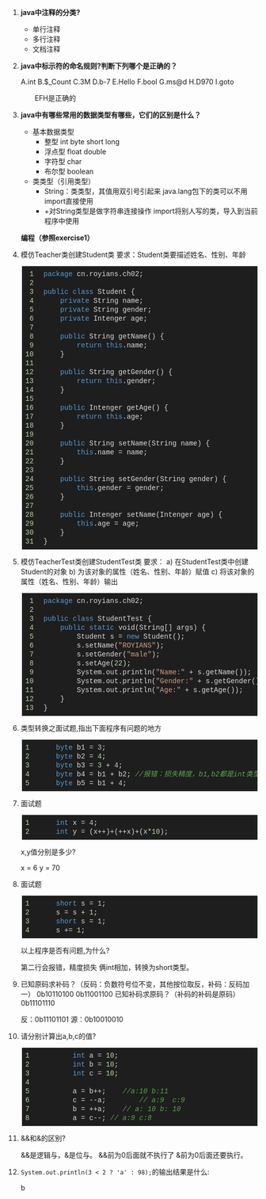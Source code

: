 1. **java中注释的分类?**

    - 单行注释
    - 多行注释
    - 文档注释

2. **java中标示符的命名规则?判断下列哪个是正确的？**

    A.int
    B.$_Count
    C.3M
    D.b-7
    E.Hello
    F.bool
    G.ms@d
    H.D970
    I.goto

    &emsp;&emsp;EFH是正确的

3. **java中有哪些常用的数据类型有哪些，它们的区别是什么？**

    - 基本数据类型
        - 整型 int byte short long
        - 浮点型 float double
        - 字符型 char
        - 布尔型 boolean
    - 类类型（引用类型）
        - String：类类型，其值用双引号引起来
        java.lang包下的类可以不用import直接使用
        - +对String类型是做字符串连接操作
	    import将别人写的类，导入到当前程序中使用

    **编程（参照exercise1）**

4. 模仿Teacher类创建Student类
    要求：Student类要描述姓名、性别、年龄

    <div class="output_wrapper mdui-center" style="font-size: 16px; color: rgb(62, 62, 62); line-height: 1.6; word-spacing: 0px; letter-spacing: 0px; font-family: 'Helvetica Neue', Helvetica, 'Hiragino Sans GB', 'Microsoft YaHei', Arial, sans-serif; background-image: linear-gradient(90deg, rgba(250, 255, 255, 0.05) 3%, rgba(250, 255, 255, 0) 3%), linear-gradient(360deg, rgba(250, 255, 255, 0.05) 3%, rgba(255, 255, 255, 0) 3%); background-size: 20px 20px; background-position: center center;"><pre style="font-size: inherit; color: inherit; line-height: inherit; margin: 0px; padding: 0px;"><code class="java language-java hljs" style="overflow-wrap: break-word; margin: 0px 2px; line-height: 18px; font-size: 14px; font-weight: normal; word-spacing: 0px; letter-spacing: 0px; font-family: Consolas, Inconsolata, Courier, monospace; border-radius: 0px; overflow-x: auto; padding: 0.5em; background: rgb(30, 30, 30); color: rgb(220, 220, 220); white-space: pre !important; word-wrap: normal !important; word-break: normal !important; overflow: auto !important; display: -webkit-box !important;"><span class="linenum hljs-number" style="font-size: inherit; line-height: inherit; margin: 0px; padding: 0px; color: rgb(184, 215, 163); padding-right: 20px; word-spacing: 0px; word-wrap: inherit !important; word-break: inherit !important;"> 1</span><span class="hljs-keyword" style="font-size: inherit; line-height: inherit; margin: 0px; padding: 0px; color: rgb(86, 156, 214); word-wrap: inherit !important; word-break: inherit !important;">package</span>&nbsp;cn.royians.ch02;<br><span class="linenum hljs-number" style="font-size: inherit; line-height: inherit; margin: 0px; padding: 0px; color: rgb(184, 215, 163); padding-right: 20px; word-spacing: 0px; word-wrap: inherit !important; word-break: inherit !important;"> 2</span><br><span class="linenum hljs-number" style="font-size: inherit; line-height: inherit; margin: 0px; padding: 0px; color: rgb(184, 215, 163); padding-right: 20px; word-spacing: 0px; word-wrap: inherit !important; word-break: inherit !important;"> 3</span><span class="hljs-keyword" style="font-size: inherit; line-height: inherit; margin: 0px; padding: 0px; color: rgb(86, 156, 214); word-wrap: inherit !important; word-break: inherit !important;">public</span>&nbsp;<span class="hljs-class" style="font-size: inherit; line-height: inherit; margin: 0px; padding: 0px; color: rgb(184, 215, 163); word-wrap: inherit !important; word-break: inherit !important;"><span class="hljs-keyword" style="font-size: inherit; line-height: inherit; margin: 0px; padding: 0px; color: rgb(86, 156, 214); word-wrap: inherit !important; word-break: inherit !important;">class</span>&nbsp;<span class="hljs-title" style="font-size: inherit; line-height: inherit; margin: 0px; padding: 0px; color: rgb(220, 220, 220); word-wrap: inherit !important; word-break: inherit !important;">Student</span>&nbsp;</span>{<br><span class="linenum hljs-number" style="font-size: inherit; line-height: inherit; margin: 0px; padding: 0px; color: rgb(184, 215, 163); padding-right: 20px; word-spacing: 0px; word-wrap: inherit !important; word-break: inherit !important;"> 4</span>&nbsp;&nbsp;&nbsp;&nbsp;<span class="hljs-keyword" style="font-size: inherit; line-height: inherit; margin: 0px; padding: 0px; color: rgb(86, 156, 214); word-wrap: inherit !important; word-break: inherit !important;">private</span>&nbsp;String&nbsp;name;<br><span class="linenum hljs-number" style="font-size: inherit; line-height: inherit; margin: 0px; padding: 0px; color: rgb(184, 215, 163); padding-right: 20px; word-spacing: 0px; word-wrap: inherit !important; word-break: inherit !important;"> 5</span>&nbsp;&nbsp;&nbsp;&nbsp;<span class="hljs-keyword" style="font-size: inherit; line-height: inherit; margin: 0px; padding: 0px; color: rgb(86, 156, 214); word-wrap: inherit !important; word-break: inherit !important;">private</span>&nbsp;String&nbsp;gender;<br><span class="linenum hljs-number" style="font-size: inherit; line-height: inherit; margin: 0px; padding: 0px; color: rgb(184, 215, 163); padding-right: 20px; word-spacing: 0px; word-wrap: inherit !important; word-break: inherit !important;"> 6</span>&nbsp;&nbsp;&nbsp;&nbsp;<span class="hljs-keyword" style="font-size: inherit; line-height: inherit; margin: 0px; padding: 0px; color: rgb(86, 156, 214); word-wrap: inherit !important; word-break: inherit !important;">private</span>&nbsp;Intenger&nbsp;age;<br><span class="linenum hljs-number" style="font-size: inherit; line-height: inherit; margin: 0px; padding: 0px; color: rgb(184, 215, 163); padding-right: 20px; word-spacing: 0px; word-wrap: inherit !important; word-break: inherit !important;"> 7</span><br><span class="linenum hljs-number" style="font-size: inherit; line-height: inherit; margin: 0px; padding: 0px; color: rgb(184, 215, 163); padding-right: 20px; word-spacing: 0px; word-wrap: inherit !important; word-break: inherit !important;"> 8</span>&nbsp;&nbsp;&nbsp;&nbsp;<span class="hljs-function" style="font-size: inherit; line-height: inherit; margin: 0px; padding: 0px; color: rgb(220, 220, 220); word-wrap: inherit !important; word-break: inherit !important;"><span class="hljs-keyword" style="font-size: inherit; line-height: inherit; margin: 0px; padding: 0px; color: rgb(86, 156, 214); word-wrap: inherit !important; word-break: inherit !important;">public</span>&nbsp;String&nbsp;<span class="hljs-title" style="font-size: inherit; line-height: inherit; margin: 0px; padding: 0px; color: rgb(220, 220, 220); word-wrap: inherit !important; word-break: inherit !important;">getName</span><span class="hljs-params" style="font-size: inherit; line-height: inherit; margin: 0px; padding: 0px; color: rgb(220, 220, 220); word-wrap: inherit !important; word-break: inherit !important;">()</span>&nbsp;</span>{<br><span class="linenum hljs-number" style="font-size: inherit; line-height: inherit; margin: 0px; padding: 0px; color: rgb(184, 215, 163); padding-right: 20px; word-spacing: 0px; word-wrap: inherit !important; word-break: inherit !important;"> 9</span>&nbsp;&nbsp;&nbsp;&nbsp;&nbsp;&nbsp;&nbsp;&nbsp;<span class="hljs-keyword" style="font-size: inherit; line-height: inherit; margin: 0px; padding: 0px; color: rgb(86, 156, 214); word-wrap: inherit !important; word-break: inherit !important;">return</span>&nbsp;<span class="hljs-keyword" style="font-size: inherit; line-height: inherit; margin: 0px; padding: 0px; color: rgb(86, 156, 214); word-wrap: inherit !important; word-break: inherit !important;">this</span>.name;<br><span class="linenum hljs-number" style="font-size: inherit; line-height: inherit; margin: 0px; padding: 0px; color: rgb(184, 215, 163); padding-right: 20px; word-spacing: 0px; word-wrap: inherit !important; word-break: inherit !important;">10</span>&nbsp;&nbsp;&nbsp;&nbsp;}<br><span class="linenum hljs-number" style="font-size: inherit; line-height: inherit; margin: 0px; padding: 0px; color: rgb(184, 215, 163); padding-right: 20px; word-spacing: 0px; word-wrap: inherit !important; word-break: inherit !important;">11</span><br><span class="linenum hljs-number" style="font-size: inherit; line-height: inherit; margin: 0px; padding: 0px; color: rgb(184, 215, 163); padding-right: 20px; word-spacing: 0px; word-wrap: inherit !important; word-break: inherit !important;">12</span>&nbsp;&nbsp;&nbsp;&nbsp;<span class="hljs-function" style="font-size: inherit; line-height: inherit; margin: 0px; padding: 0px; color: rgb(220, 220, 220); word-wrap: inherit !important; word-break: inherit !important;"><span class="hljs-keyword" style="font-size: inherit; line-height: inherit; margin: 0px; padding: 0px; color: rgb(86, 156, 214); word-wrap: inherit !important; word-break: inherit !important;">public</span>&nbsp;String&nbsp;<span class="hljs-title" style="font-size: inherit; line-height: inherit; margin: 0px; padding: 0px; color: rgb(220, 220, 220); word-wrap: inherit !important; word-break: inherit !important;">getGender</span><span class="hljs-params" style="font-size: inherit; line-height: inherit; margin: 0px; padding: 0px; color: rgb(220, 220, 220); word-wrap: inherit !important; word-break: inherit !important;">()</span>&nbsp;</span>{<br><span class="linenum hljs-number" style="font-size: inherit; line-height: inherit; margin: 0px; padding: 0px; color: rgb(184, 215, 163); padding-right: 20px; word-spacing: 0px; word-wrap: inherit !important; word-break: inherit !important;">13</span>&nbsp;&nbsp;&nbsp;&nbsp;&nbsp;&nbsp;&nbsp;&nbsp;<span class="hljs-keyword" style="font-size: inherit; line-height: inherit; margin: 0px; padding: 0px; color: rgb(86, 156, 214); word-wrap: inherit !important; word-break: inherit !important;">return</span>&nbsp;<span class="hljs-keyword" style="font-size: inherit; line-height: inherit; margin: 0px; padding: 0px; color: rgb(86, 156, 214); word-wrap: inherit !important; word-break: inherit !important;">this</span>.gender;<br><span class="linenum hljs-number" style="font-size: inherit; line-height: inherit; margin: 0px; padding: 0px; color: rgb(184, 215, 163); padding-right: 20px; word-spacing: 0px; word-wrap: inherit !important; word-break: inherit !important;">14</span>&nbsp;&nbsp;&nbsp;&nbsp;}<br><span class="linenum hljs-number" style="font-size: inherit; line-height: inherit; margin: 0px; padding: 0px; color: rgb(184, 215, 163); padding-right: 20px; word-spacing: 0px; word-wrap: inherit !important; word-break: inherit !important;">15</span><br><span class="linenum hljs-number" style="font-size: inherit; line-height: inherit; margin: 0px; padding: 0px; color: rgb(184, 215, 163); padding-right: 20px; word-spacing: 0px; word-wrap: inherit !important; word-break: inherit !important;">16</span>&nbsp;&nbsp;&nbsp;&nbsp;<span class="hljs-function" style="font-size: inherit; line-height: inherit; margin: 0px; padding: 0px; color: rgb(220, 220, 220); word-wrap: inherit !important; word-break: inherit !important;"><span class="hljs-keyword" style="font-size: inherit; line-height: inherit; margin: 0px; padding: 0px; color: rgb(86, 156, 214); word-wrap: inherit !important; word-break: inherit !important;">public</span>&nbsp;Intenger&nbsp;<span class="hljs-title" style="font-size: inherit; line-height: inherit; margin: 0px; padding: 0px; color: rgb(220, 220, 220); word-wrap: inherit !important; word-break: inherit !important;">getAge</span><span class="hljs-params" style="font-size: inherit; line-height: inherit; margin: 0px; padding: 0px; color: rgb(220, 220, 220); word-wrap: inherit !important; word-break: inherit !important;">()</span>&nbsp;</span>{<br><span class="linenum hljs-number" style="font-size: inherit; line-height: inherit; margin: 0px; padding: 0px; color: rgb(184, 215, 163); padding-right: 20px; word-spacing: 0px; word-wrap: inherit !important; word-break: inherit !important;">17</span>&nbsp;&nbsp;&nbsp;&nbsp;&nbsp;&nbsp;&nbsp;&nbsp;<span class="hljs-keyword" style="font-size: inherit; line-height: inherit; margin: 0px; padding: 0px; color: rgb(86, 156, 214); word-wrap: inherit !important; word-break: inherit !important;">return</span>&nbsp;<span class="hljs-keyword" style="font-size: inherit; line-height: inherit; margin: 0px; padding: 0px; color: rgb(86, 156, 214); word-wrap: inherit !important; word-break: inherit !important;">this</span>.age;<br><span class="linenum hljs-number" style="font-size: inherit; line-height: inherit; margin: 0px; padding: 0px; color: rgb(184, 215, 163); padding-right: 20px; word-spacing: 0px; word-wrap: inherit !important; word-break: inherit !important;">18</span>&nbsp;&nbsp;&nbsp;&nbsp;}<br><span class="linenum hljs-number" style="font-size: inherit; line-height: inherit; margin: 0px; padding: 0px; color: rgb(184, 215, 163); padding-right: 20px; word-spacing: 0px; word-wrap: inherit !important; word-break: inherit !important;">19</span><br><span class="linenum hljs-number" style="font-size: inherit; line-height: inherit; margin: 0px; padding: 0px; color: rgb(184, 215, 163); padding-right: 20px; word-spacing: 0px; word-wrap: inherit !important; word-break: inherit !important;">20</span>&nbsp;&nbsp;&nbsp;&nbsp;<span class="hljs-function" style="font-size: inherit; line-height: inherit; margin: 0px; padding: 0px; color: rgb(220, 220, 220); word-wrap: inherit !important; word-break: inherit !important;"><span class="hljs-keyword" style="font-size: inherit; line-height: inherit; margin: 0px; padding: 0px; color: rgb(86, 156, 214); word-wrap: inherit !important; word-break: inherit !important;">public</span>&nbsp;String&nbsp;<span class="hljs-title" style="font-size: inherit; line-height: inherit; margin: 0px; padding: 0px; color: rgb(220, 220, 220); word-wrap: inherit !important; word-break: inherit !important;">setName</span><span class="hljs-params" style="font-size: inherit; line-height: inherit; margin: 0px; padding: 0px; color: rgb(220, 220, 220); word-wrap: inherit !important; word-break: inherit !important;">(String&nbsp;name)</span>&nbsp;</span>{<br><span class="linenum hljs-number" style="font-size: inherit; line-height: inherit; margin: 0px; padding: 0px; color: rgb(184, 215, 163); padding-right: 20px; word-spacing: 0px; word-wrap: inherit !important; word-break: inherit !important;">21</span>&nbsp;&nbsp;&nbsp;&nbsp;&nbsp;&nbsp;&nbsp;&nbsp;<span class="hljs-keyword" style="font-size: inherit; line-height: inherit; margin: 0px; padding: 0px; color: rgb(86, 156, 214); word-wrap: inherit !important; word-break: inherit !important;">this</span>.name&nbsp;=&nbsp;name;<br><span class="linenum hljs-number" style="font-size: inherit; line-height: inherit; margin: 0px; padding: 0px; color: rgb(184, 215, 163); padding-right: 20px; word-spacing: 0px; word-wrap: inherit !important; word-break: inherit !important;">22</span>&nbsp;&nbsp;&nbsp;&nbsp;}<br><span class="linenum hljs-number" style="font-size: inherit; line-height: inherit; margin: 0px; padding: 0px; color: rgb(184, 215, 163); padding-right: 20px; word-spacing: 0px; word-wrap: inherit !important; word-break: inherit !important;">23</span><br><span class="linenum hljs-number" style="font-size: inherit; line-height: inherit; margin: 0px; padding: 0px; color: rgb(184, 215, 163); padding-right: 20px; word-spacing: 0px; word-wrap: inherit !important; word-break: inherit !important;">24</span>&nbsp;&nbsp;&nbsp;&nbsp;<span class="hljs-function" style="font-size: inherit; line-height: inherit; margin: 0px; padding: 0px; color: rgb(220, 220, 220); word-wrap: inherit !important; word-break: inherit !important;"><span class="hljs-keyword" style="font-size: inherit; line-height: inherit; margin: 0px; padding: 0px; color: rgb(86, 156, 214); word-wrap: inherit !important; word-break: inherit !important;">public</span>&nbsp;String&nbsp;<span class="hljs-title" style="font-size: inherit; line-height: inherit; margin: 0px; padding: 0px; color: rgb(220, 220, 220); word-wrap: inherit !important; word-break: inherit !important;">setGender</span><span class="hljs-params" style="font-size: inherit; line-height: inherit; margin: 0px; padding: 0px; color: rgb(220, 220, 220); word-wrap: inherit !important; word-break: inherit !important;">(String&nbsp;gender)</span>&nbsp;</span>{<br><span class="linenum hljs-number" style="font-size: inherit; line-height: inherit; margin: 0px; padding: 0px; color: rgb(184, 215, 163); padding-right: 20px; word-spacing: 0px; word-wrap: inherit !important; word-break: inherit !important;">25</span>&nbsp;&nbsp;&nbsp;&nbsp;&nbsp;&nbsp;&nbsp;&nbsp;<span class="hljs-keyword" style="font-size: inherit; line-height: inherit; margin: 0px; padding: 0px; color: rgb(86, 156, 214); word-wrap: inherit !important; word-break: inherit !important;">this</span>.gender&nbsp;=&nbsp;gender;<br><span class="linenum hljs-number" style="font-size: inherit; line-height: inherit; margin: 0px; padding: 0px; color: rgb(184, 215, 163); padding-right: 20px; word-spacing: 0px; word-wrap: inherit !important; word-break: inherit !important;">26</span>&nbsp;&nbsp;&nbsp;&nbsp;}<br><span class="linenum hljs-number" style="font-size: inherit; line-height: inherit; margin: 0px; padding: 0px; color: rgb(184, 215, 163); padding-right: 20px; word-spacing: 0px; word-wrap: inherit !important; word-break: inherit !important;">27</span><br><span class="linenum hljs-number" style="font-size: inherit; line-height: inherit; margin: 0px; padding: 0px; color: rgb(184, 215, 163); padding-right: 20px; word-spacing: 0px; word-wrap: inherit !important; word-break: inherit !important;">28</span>&nbsp;&nbsp;&nbsp;&nbsp;<span class="hljs-function" style="font-size: inherit; line-height: inherit; margin: 0px; padding: 0px; color: rgb(220, 220, 220); word-wrap: inherit !important; word-break: inherit !important;"><span class="hljs-keyword" style="font-size: inherit; line-height: inherit; margin: 0px; padding: 0px; color: rgb(86, 156, 214); word-wrap: inherit !important; word-break: inherit !important;">public</span>&nbsp;Intenger&nbsp;<span class="hljs-title" style="font-size: inherit; line-height: inherit; margin: 0px; padding: 0px; color: rgb(220, 220, 220); word-wrap: inherit !important; word-break: inherit !important;">setName</span><span class="hljs-params" style="font-size: inherit; line-height: inherit; margin: 0px; padding: 0px; color: rgb(220, 220, 220); word-wrap: inherit !important; word-break: inherit !important;">(Intenger&nbsp;age)</span>&nbsp;</span>{<br><span class="linenum hljs-number" style="font-size: inherit; line-height: inherit; margin: 0px; padding: 0px; color: rgb(184, 215, 163); padding-right: 20px; word-spacing: 0px; word-wrap: inherit !important; word-break: inherit !important;">29</span>&nbsp;&nbsp;&nbsp;&nbsp;&nbsp;&nbsp;&nbsp;&nbsp;<span class="hljs-keyword" style="font-size: inherit; line-height: inherit; margin: 0px; padding: 0px; color: rgb(86, 156, 214); word-wrap: inherit !important; word-break: inherit !important;">this</span>.age&nbsp;=&nbsp;age;<br><span class="linenum hljs-number" style="font-size: inherit; line-height: inherit; margin: 0px; padding: 0px; color: rgb(184, 215, 163); padding-right: 20px; word-spacing: 0px; word-wrap: inherit !important; word-break: inherit !important;">30</span>&nbsp;&nbsp;&nbsp;&nbsp;}<br><span class="linenum hljs-number" style="font-size: inherit; line-height: inherit; margin: 0px; padding: 0px; color: rgb(184, 215, 163); padding-right: 20px; word-spacing: 0px; word-wrap: inherit !important; word-break: inherit !important;">31</span>}<br></code></pre></div>

5. 模仿TeacherTest类创建StudentTest类
    要求：
        a) 在StudentTest类中创建Student的对象
        b) 为该对象的属性（姓名、性别、年龄）赋值
        c) 将该对象的属性（姓名、性别、年龄）输出

    <div class="output_wrapper mdui-center" style="font-size: 16px; color: rgb(62, 62, 62); line-height: 1.6; word-spacing: 0px; letter-spacing: 0px; font-family: 'Helvetica Neue', Helvetica, 'Hiragino Sans GB', 'Microsoft YaHei', Arial, sans-serif; background-image: linear-gradient(90deg, rgba(250, 255, 255, 0.05) 3%, rgba(250, 255, 255, 0) 3%), linear-gradient(360deg, rgba(250, 255, 255, 0.05) 3%, rgba(255, 255, 255, 0) 3%); background-size: 20px 20px; background-position: center center;"><pre style="font-size: inherit; color: inherit; line-height: inherit; margin: 0px; padding: 0px;"><code class="java language-java hljs" style="overflow-wrap: break-word; margin: 0px 2px; line-height: 18px; font-size: 14px; font-weight: normal; word-spacing: 0px; letter-spacing: 0px; font-family: Consolas, Inconsolata, Courier, monospace; border-radius: 0px; overflow-x: auto; padding: 0.5em; background: rgb(30, 30, 30); color: rgb(220, 220, 220); white-space: pre !important; word-wrap: normal !important; word-break: normal !important; overflow: auto !important; display: -webkit-box !important;"><span class="linenum hljs-number" style="font-size: inherit; line-height: inherit; margin: 0px; padding: 0px; color: rgb(184, 215, 163); padding-right: 20px; word-spacing: 0px; word-wrap: inherit !important; word-break: inherit !important;"> 1</span><span class="hljs-keyword" style="font-size: inherit; line-height: inherit; margin: 0px; padding: 0px; color: rgb(86, 156, 214); word-wrap: inherit !important; word-break: inherit !important;">package</span>&nbsp;cn.royians.ch02;<br><span class="linenum hljs-number" style="font-size: inherit; line-height: inherit; margin: 0px; padding: 0px; color: rgb(184, 215, 163); padding-right: 20px; word-spacing: 0px; word-wrap: inherit !important; word-break: inherit !important;"> 2</span><br><span class="linenum hljs-number" style="font-size: inherit; line-height: inherit; margin: 0px; padding: 0px; color: rgb(184, 215, 163); padding-right: 20px; word-spacing: 0px; word-wrap: inherit !important; word-break: inherit !important;"> 3</span><span class="hljs-keyword" style="font-size: inherit; line-height: inherit; margin: 0px; padding: 0px; color: rgb(86, 156, 214); word-wrap: inherit !important; word-break: inherit !important;">public</span>&nbsp;<span class="hljs-class" style="font-size: inherit; line-height: inherit; margin: 0px; padding: 0px; color: rgb(184, 215, 163); word-wrap: inherit !important; word-break: inherit !important;"><span class="hljs-keyword" style="font-size: inherit; line-height: inherit; margin: 0px; padding: 0px; color: rgb(86, 156, 214); word-wrap: inherit !important; word-break: inherit !important;">class</span>&nbsp;<span class="hljs-title" style="font-size: inherit; line-height: inherit; margin: 0px; padding: 0px; color: rgb(220, 220, 220); word-wrap: inherit !important; word-break: inherit !important;">StudentTest</span>&nbsp;</span>{<br><span class="linenum hljs-number" style="font-size: inherit; line-height: inherit; margin: 0px; padding: 0px; color: rgb(184, 215, 163); padding-right: 20px; word-spacing: 0px; word-wrap: inherit !important; word-break: inherit !important;"> 4</span>&nbsp;&nbsp;&nbsp;&nbsp;<span class="hljs-function" style="font-size: inherit; line-height: inherit; margin: 0px; padding: 0px; color: rgb(220, 220, 220); word-wrap: inherit !important; word-break: inherit !important;"><span class="hljs-keyword" style="font-size: inherit; line-height: inherit; margin: 0px; padding: 0px; color: rgb(86, 156, 214); word-wrap: inherit !important; word-break: inherit !important;">public</span>&nbsp;<span class="hljs-keyword" style="font-size: inherit; line-height: inherit; margin: 0px; padding: 0px; color: rgb(86, 156, 214); word-wrap: inherit !important; word-break: inherit !important;">static</span>&nbsp;<span class="hljs-title" style="font-size: inherit; line-height: inherit; margin: 0px; padding: 0px; color: rgb(220, 220, 220); word-wrap: inherit !important; word-break: inherit !important;">void</span><span class="hljs-params" style="font-size: inherit; line-height: inherit; margin: 0px; padding: 0px; color: rgb(220, 220, 220); word-wrap: inherit !important; word-break: inherit !important;">(String[]&nbsp;args)</span>&nbsp;</span>{<br><span class="linenum hljs-number" style="font-size: inherit; line-height: inherit; margin: 0px; padding: 0px; color: rgb(184, 215, 163); padding-right: 20px; word-spacing: 0px; word-wrap: inherit !important; word-break: inherit !important;"> 5</span>&nbsp;&nbsp;&nbsp;&nbsp;&nbsp;&nbsp;&nbsp;&nbsp;Student&nbsp;s&nbsp;=&nbsp;<span class="hljs-keyword" style="font-size: inherit; line-height: inherit; margin: 0px; padding: 0px; color: rgb(86, 156, 214); word-wrap: inherit !important; word-break: inherit !important;">new</span>&nbsp;Student();<br><span class="linenum hljs-number" style="font-size: inherit; line-height: inherit; margin: 0px; padding: 0px; color: rgb(184, 215, 163); padding-right: 20px; word-spacing: 0px; word-wrap: inherit !important; word-break: inherit !important;"> 6</span>&nbsp;&nbsp;&nbsp;&nbsp;&nbsp;&nbsp;&nbsp;&nbsp;s.setName(<span class="hljs-string" style="font-size: inherit; line-height: inherit; margin: 0px; padding: 0px; color: rgb(214, 157, 133); word-wrap: inherit !important; word-break: inherit !important;">"ROYIANS"</span>);<br><span class="linenum hljs-number" style="font-size: inherit; line-height: inherit; margin: 0px; padding: 0px; color: rgb(184, 215, 163); padding-right: 20px; word-spacing: 0px; word-wrap: inherit !important; word-break: inherit !important;"> 7</span>&nbsp;&nbsp;&nbsp;&nbsp;&nbsp;&nbsp;&nbsp;&nbsp;s.setGender(<span class="hljs-string" style="font-size: inherit; line-height: inherit; margin: 0px; padding: 0px; color: rgb(214, 157, 133); word-wrap: inherit !important; word-break: inherit !important;">"male"</span>);<br><span class="linenum hljs-number" style="font-size: inherit; line-height: inherit; margin: 0px; padding: 0px; color: rgb(184, 215, 163); padding-right: 20px; word-spacing: 0px; word-wrap: inherit !important; word-break: inherit !important;"> 8</span>&nbsp;&nbsp;&nbsp;&nbsp;&nbsp;&nbsp;&nbsp;&nbsp;s.setAge(<span class="hljs-number" style="font-size: inherit; line-height: inherit; margin: 0px; padding: 0px; color: rgb(184, 215, 163); word-wrap: inherit !important; word-break: inherit !important;">22</span>);<br><span class="linenum hljs-number" style="font-size: inherit; line-height: inherit; margin: 0px; padding: 0px; color: rgb(184, 215, 163); padding-right: 20px; word-spacing: 0px; word-wrap: inherit !important; word-break: inherit !important;"> 9</span>&nbsp;&nbsp;&nbsp;&nbsp;&nbsp;&nbsp;&nbsp;&nbsp;System.out.println(<span class="hljs-string" style="font-size: inherit; line-height: inherit; margin: 0px; padding: 0px; color: rgb(214, 157, 133); word-wrap: inherit !important; word-break: inherit !important;">"Name:"</span>&nbsp;+&nbsp;s.getName());<br><span class="linenum hljs-number" style="font-size: inherit; line-height: inherit; margin: 0px; padding: 0px; color: rgb(184, 215, 163); padding-right: 20px; word-spacing: 0px; word-wrap: inherit !important; word-break: inherit !important;">10</span>&nbsp;&nbsp;&nbsp;&nbsp;&nbsp;&nbsp;&nbsp;&nbsp;System.out.println(<span class="hljs-string" style="font-size: inherit; line-height: inherit; margin: 0px; padding: 0px; color: rgb(214, 157, 133); word-wrap: inherit !important; word-break: inherit !important;">"Gender:"</span>&nbsp;+&nbsp;s.getGender());<br><span class="linenum hljs-number" style="font-size: inherit; line-height: inherit; margin: 0px; padding: 0px; color: rgb(184, 215, 163); padding-right: 20px; word-spacing: 0px; word-wrap: inherit !important; word-break: inherit !important;">11</span>&nbsp;&nbsp;&nbsp;&nbsp;&nbsp;&nbsp;&nbsp;&nbsp;System.out.println(<span class="hljs-string" style="font-size: inherit; line-height: inherit; margin: 0px; padding: 0px; color: rgb(214, 157, 133); word-wrap: inherit !important; word-break: inherit !important;">"Age:"</span>&nbsp;+&nbsp;s.getAge());<br><span class="linenum hljs-number" style="font-size: inherit; line-height: inherit; margin: 0px; padding: 0px; color: rgb(184, 215, 163); padding-right: 20px; word-spacing: 0px; word-wrap: inherit !important; word-break: inherit !important;">12</span>&nbsp;&nbsp;&nbsp;&nbsp;}<br><span class="linenum hljs-number" style="font-size: inherit; line-height: inherit; margin: 0px; padding: 0px; color: rgb(184, 215, 163); padding-right: 20px; word-spacing: 0px; word-wrap: inherit !important; word-break: inherit !important;">13</span>}<br></code></pre></div>



6. 类型转换之面试题,指出下面程序有问题的地方 

    <div class="output_wrapper mdui-center" style="font-size: 16px; color: rgb(62, 62, 62); line-height: 1.6; word-spacing: 0px; letter-spacing: 0px; font-family: 'Helvetica Neue', Helvetica, 'Hiragino Sans GB', 'Microsoft YaHei', Arial, sans-serif; background-image: linear-gradient(90deg, rgba(250, 255, 255, 0.05) 3%, rgba(250, 255, 255, 0) 3%), linear-gradient(360deg, rgba(250, 255, 255, 0.05) 3%, rgba(255, 255, 255, 0) 3%); background-size: 20px 20px; background-position: center center;"><pre style="font-size: inherit; color: inherit; line-height: inherit; margin: 0px; padding: 0px;"><code class="java language-java hljs" style="overflow-wrap: break-word; margin: 0px 2px; line-height: 18px; font-size: 14px; font-weight: normal; word-spacing: 0px; letter-spacing: 0px; font-family: Consolas, Inconsolata, Courier, monospace; border-radius: 0px; overflow-x: auto; padding: 0.5em; background: rgb(30, 30, 30); color: rgb(220, 220, 220); white-space: pre !important; word-wrap: normal !important; word-break: normal !important; overflow: auto !important; display: -webkit-box !important;"><span class="linenum hljs-number" style="font-size: inherit; line-height: inherit; margin: 0px; padding: 0px; color: rgb(184, 215, 163); padding-right: 20px; word-spacing: 0px; word-wrap: inherit !important; word-break: inherit !important;">1</span>&nbsp;&nbsp;&nbsp;&nbsp;<span class="hljs-keyword" style="font-size: inherit; line-height: inherit; margin: 0px; padding: 0px; color: rgb(86, 156, 214); word-wrap: inherit !important; word-break: inherit !important;">byte</span>&nbsp;b1&nbsp;=&nbsp;<span class="hljs-number" style="font-size: inherit; line-height: inherit; margin: 0px; padding: 0px; color: rgb(184, 215, 163); word-wrap: inherit !important; word-break: inherit !important;">3</span>;&nbsp;<br><span class="linenum hljs-number" style="font-size: inherit; line-height: inherit; margin: 0px; padding: 0px; color: rgb(184, 215, 163); padding-right: 20px; word-spacing: 0px; word-wrap: inherit !important; word-break: inherit !important;">2</span>&nbsp;&nbsp;&nbsp;&nbsp;<span class="hljs-keyword" style="font-size: inherit; line-height: inherit; margin: 0px; padding: 0px; color: rgb(86, 156, 214); word-wrap: inherit !important; word-break: inherit !important;">byte</span>&nbsp;b2&nbsp;=&nbsp;<span class="hljs-number" style="font-size: inherit; line-height: inherit; margin: 0px; padding: 0px; color: rgb(184, 215, 163); word-wrap: inherit !important; word-break: inherit !important;">4</span>;&nbsp;<br><span class="linenum hljs-number" style="font-size: inherit; line-height: inherit; margin: 0px; padding: 0px; color: rgb(184, 215, 163); padding-right: 20px; word-spacing: 0px; word-wrap: inherit !important; word-break: inherit !important;">3</span>&nbsp;&nbsp;&nbsp;&nbsp;<span class="hljs-keyword" style="font-size: inherit; line-height: inherit; margin: 0px; padding: 0px; color: rgb(86, 156, 214); word-wrap: inherit !important; word-break: inherit !important;">byte</span>&nbsp;b3&nbsp;=&nbsp;<span class="hljs-number" style="font-size: inherit; line-height: inherit; margin: 0px; padding: 0px; color: rgb(184, 215, 163); word-wrap: inherit !important; word-break: inherit !important;">3</span>&nbsp;+&nbsp;<span class="hljs-number" style="font-size: inherit; line-height: inherit; margin: 0px; padding: 0px; color: rgb(184, 215, 163); word-wrap: inherit !important; word-break: inherit !important;">4</span>;&nbsp;<br><span class="linenum hljs-number" style="font-size: inherit; line-height: inherit; margin: 0px; padding: 0px; color: rgb(184, 215, 163); padding-right: 20px; word-spacing: 0px; word-wrap: inherit !important; word-break: inherit !important;">4</span>&nbsp;&nbsp;&nbsp;&nbsp;<span class="hljs-keyword" style="font-size: inherit; line-height: inherit; margin: 0px; padding: 0px; color: rgb(86, 156, 214); word-wrap: inherit !important; word-break: inherit !important;">byte</span>&nbsp;b4&nbsp;=&nbsp;b1&nbsp;+&nbsp;b2;&nbsp;<span class="hljs-comment" style="font-size: inherit; line-height: inherit; margin: 0px; padding: 0px; color: rgb(87, 166, 74); font-style: italic; word-wrap: inherit !important; word-break: inherit !important;">//报错：损失精度，b1,b2都是int类型，转换给byte，精度损失，报错。</span><br><span class="linenum hljs-number" style="font-size: inherit; line-height: inherit; margin: 0px; padding: 0px; color: rgb(184, 215, 163); padding-right: 20px; word-spacing: 0px; word-wrap: inherit !important; word-break: inherit !important;">5</span>&nbsp;&nbsp;&nbsp;&nbsp;<span class="hljs-keyword" style="font-size: inherit; line-height: inherit; margin: 0px; padding: 0px; color: rgb(86, 156, 214); word-wrap: inherit !important; word-break: inherit !important;">byte</span>&nbsp;b5&nbsp;=&nbsp;b1&nbsp;+&nbsp;<span class="hljs-number" style="font-size: inherit; line-height: inherit; margin: 0px; padding: 0px; color: rgb(184, 215, 163); word-wrap: inherit !important; word-break: inherit !important;">4</span>;<br></code></pre></div>

7. 面试题

    <div class="output_wrapper mdui-center" style="font-size: 16px; color: rgb(62, 62, 62); line-height: 1.6; word-spacing: 0px; letter-spacing: 0px; font-family: 'Helvetica Neue', Helvetica, 'Hiragino Sans GB', 'Microsoft YaHei', Arial, sans-serif; background-image: linear-gradient(90deg, rgba(250, 255, 255, 0.05) 3%, rgba(250, 255, 255, 0) 3%), linear-gradient(360deg, rgba(250, 255, 255, 0.05) 3%, rgba(255, 255, 255, 0) 3%); background-size: 20px 20px; background-position: center center;"><pre style="font-size: inherit; color: inherit; line-height: inherit; margin: 0px; padding: 0px;"><code class="java language-java hljs" style="overflow-wrap: break-word; margin: 0px 2px; line-height: 18px; font-size: 14px; font-weight: normal; word-spacing: 0px; letter-spacing: 0px; font-family: Consolas, Inconsolata, Courier, monospace; border-radius: 0px; overflow-x: auto; padding: 0.5em; background: rgb(30, 30, 30); color: rgb(220, 220, 220); white-space: pre !important; word-wrap: normal !important; word-break: normal !important; overflow: auto !important; display: -webkit-box !important;"><span class="linenum hljs-number" style="font-size: inherit; line-height: inherit; margin: 0px; padding: 0px; color: rgb(184, 215, 163); padding-right: 20px; word-spacing: 0px; word-wrap: inherit !important; word-break: inherit !important;">1</span>&nbsp;&nbsp;&nbsp;&nbsp;<span class="hljs-keyword" style="font-size: inherit; line-height: inherit; margin: 0px; padding: 0px; color: rgb(86, 156, 214); word-wrap: inherit !important; word-break: inherit !important;">int</span>&nbsp;x&nbsp;=&nbsp;<span class="hljs-number" style="font-size: inherit; line-height: inherit; margin: 0px; padding: 0px; color: rgb(184, 215, 163); word-wrap: inherit !important; word-break: inherit !important;">4</span>;<br><span class="linenum hljs-number" style="font-size: inherit; line-height: inherit; margin: 0px; padding: 0px; color: rgb(184, 215, 163); padding-right: 20px; word-spacing: 0px; word-wrap: inherit !important; word-break: inherit !important;">2</span>&nbsp;&nbsp;&nbsp;&nbsp;<span class="hljs-keyword" style="font-size: inherit; line-height: inherit; margin: 0px; padding: 0px; color: rgb(86, 156, 214); word-wrap: inherit !important; word-break: inherit !important;">int</span>&nbsp;y&nbsp;=&nbsp;(x++)+(++x)+(x*<span class="hljs-number" style="font-size: inherit; line-height: inherit; margin: 0px; padding: 0px; color: rgb(184, 215, 163); word-wrap: inherit !important; word-break: inherit !important;">10</span>);&nbsp;<br></code></pre></div>

    x,y值分别是多少?

    x = 6
    y = 70

8. 面试题 

    <div class="output_wrapper mdui-center" style="font-size: 16px; color: rgb(62, 62, 62); line-height: 1.6; word-spacing: 0px; letter-spacing: 0px; font-family: 'Helvetica Neue', Helvetica, 'Hiragino Sans GB', 'Microsoft YaHei', Arial, sans-serif; background-image: linear-gradient(90deg, rgba(250, 255, 255, 0.05) 3%, rgba(250, 255, 255, 0) 3%), linear-gradient(360deg, rgba(250, 255, 255, 0.05) 3%, rgba(255, 255, 255, 0) 3%); background-size: 20px 20px; background-position: center center;"><pre style="font-size: inherit; color: inherit; line-height: inherit; margin: 0px; padding: 0px;"><code class="java language-java hljs" style="overflow-wrap: break-word; margin: 0px 2px; line-height: 18px; font-size: 14px; font-weight: normal; word-spacing: 0px; letter-spacing: 0px; font-family: Consolas, Inconsolata, Courier, monospace; border-radius: 0px; overflow-x: auto; padding: 0.5em; background: rgb(30, 30, 30); color: rgb(220, 220, 220); white-space: pre !important; word-wrap: normal !important; word-break: normal !important; overflow: auto !important; display: -webkit-box !important;"><span class="linenum hljs-number" style="font-size: inherit; line-height: inherit; margin: 0px; padding: 0px; color: rgb(184, 215, 163); padding-right: 20px; word-spacing: 0px; word-wrap: inherit !important; word-break: inherit !important;">1</span>&nbsp;&nbsp;&nbsp;&nbsp;<span class="hljs-keyword" style="font-size: inherit; line-height: inherit; margin: 0px; padding: 0px; color: rgb(86, 156, 214); word-wrap: inherit !important; word-break: inherit !important;">short</span>&nbsp;s&nbsp;=&nbsp;<span class="hljs-number" style="font-size: inherit; line-height: inherit; margin: 0px; padding: 0px; color: rgb(184, 215, 163); word-wrap: inherit !important; word-break: inherit !important;">1</span>;&nbsp;<br><span class="linenum hljs-number" style="font-size: inherit; line-height: inherit; margin: 0px; padding: 0px; color: rgb(184, 215, 163); padding-right: 20px; word-spacing: 0px; word-wrap: inherit !important; word-break: inherit !important;">2</span>&nbsp;&nbsp;&nbsp;&nbsp;s&nbsp;=&nbsp;s&nbsp;+&nbsp;<span class="hljs-number" style="font-size: inherit; line-height: inherit; margin: 0px; padding: 0px; color: rgb(184, 215, 163); word-wrap: inherit !important; word-break: inherit !important;">1</span>;&nbsp;<br><span class="linenum hljs-number" style="font-size: inherit; line-height: inherit; margin: 0px; padding: 0px; color: rgb(184, 215, 163); padding-right: 20px; word-spacing: 0px; word-wrap: inherit !important; word-break: inherit !important;">3</span>&nbsp;&nbsp;&nbsp;&nbsp;<span class="hljs-keyword" style="font-size: inherit; line-height: inherit; margin: 0px; padding: 0px; color: rgb(86, 156, 214); word-wrap: inherit !important; word-break: inherit !important;">short</span>&nbsp;s&nbsp;=&nbsp;<span class="hljs-number" style="font-size: inherit; line-height: inherit; margin: 0px; padding: 0px; color: rgb(184, 215, 163); word-wrap: inherit !important; word-break: inherit !important;">1</span>;&nbsp;<br><span class="linenum hljs-number" style="font-size: inherit; line-height: inherit; margin: 0px; padding: 0px; color: rgb(184, 215, 163); padding-right: 20px; word-spacing: 0px; word-wrap: inherit !important; word-break: inherit !important;">4</span>&nbsp;&nbsp;&nbsp;&nbsp;s&nbsp;+=&nbsp;<span class="hljs-number" style="font-size: inherit; line-height: inherit; margin: 0px; padding: 0px; color: rgb(184, 215, 163); word-wrap: inherit !important; word-break: inherit !important;">1</span>;&nbsp;<br></code></pre></div>

    以上程序是否有问题,为什么?
 
    第二行会报错，精度损失 俩int相加，转换为short类型。

9. 已知原码求补码？（反码：负数符号位不变，其他按位取反，补码：反码加一）
    0b10110100
    0b11001100
   已知补码求原码？（补码的补码是原码）
    0b11101110

    反：0b11101101
    源：0b10010010

10. 请分别计算出a,b,c的值?

    <div class="output_wrapper mdui-center" style="font-size: 16px; color: rgb(62, 62, 62); line-height: 1.6; word-spacing: 0px; letter-spacing: 0px; font-family: 'Helvetica Neue', Helvetica, 'Hiragino Sans GB', 'Microsoft YaHei', Arial, sans-serif; background-image: linear-gradient(90deg, rgba(250, 255, 255, 0.05) 3%, rgba(250, 255, 255, 0) 3%), linear-gradient(360deg, rgba(250, 255, 255, 0.05) 3%, rgba(255, 255, 255, 0) 3%); background-size: 20px 20px; background-position: center center;"><pre style="font-size: inherit; color: inherit; line-height: inherit; margin: 0px; padding: 0px;"><code class="java language-java hljs" style="overflow-wrap: break-word; margin: 0px 2px; line-height: 18px; font-size: 14px; font-weight: normal; word-spacing: 0px; letter-spacing: 0px; font-family: Consolas, Inconsolata, Courier, monospace; border-radius: 0px; overflow-x: auto; padding: 0.5em; background: rgb(30, 30, 30); color: rgb(220, 220, 220); white-space: pre !important; word-wrap: normal !important; word-break: normal !important; overflow: auto !important; display: -webkit-box !important;"><span class="linenum hljs-number" style="font-size: inherit; line-height: inherit; margin: 0px; padding: 0px; color: rgb(184, 215, 163); padding-right: 20px; word-spacing: 0px; word-wrap: inherit !important; word-break: inherit !important;">1</span>&nbsp;&nbsp;&nbsp;&nbsp;&nbsp;&nbsp;&nbsp;&nbsp;<span class="hljs-keyword" style="font-size: inherit; line-height: inherit; margin: 0px; padding: 0px; color: rgb(86, 156, 214); word-wrap: inherit !important; word-break: inherit !important;">int</span>&nbsp;a&nbsp;=&nbsp;<span class="hljs-number" style="font-size: inherit; line-height: inherit; margin: 0px; padding: 0px; color: rgb(184, 215, 163); word-wrap: inherit !important; word-break: inherit !important;">10</span>;<br><span class="linenum hljs-number" style="font-size: inherit; line-height: inherit; margin: 0px; padding: 0px; color: rgb(184, 215, 163); padding-right: 20px; word-spacing: 0px; word-wrap: inherit !important; word-break: inherit !important;">2</span>&nbsp;&nbsp;&nbsp;&nbsp;&nbsp;&nbsp;&nbsp;&nbsp;<span class="hljs-keyword" style="font-size: inherit; line-height: inherit; margin: 0px; padding: 0px; color: rgb(86, 156, 214); word-wrap: inherit !important; word-break: inherit !important;">int</span>&nbsp;b&nbsp;=&nbsp;<span class="hljs-number" style="font-size: inherit; line-height: inherit; margin: 0px; padding: 0px; color: rgb(184, 215, 163); word-wrap: inherit !important; word-break: inherit !important;">10</span>;<br><span class="linenum hljs-number" style="font-size: inherit; line-height: inherit; margin: 0px; padding: 0px; color: rgb(184, 215, 163); padding-right: 20px; word-spacing: 0px; word-wrap: inherit !important; word-break: inherit !important;">3</span>&nbsp;&nbsp;&nbsp;&nbsp;&nbsp;&nbsp;&nbsp;&nbsp;<span class="hljs-keyword" style="font-size: inherit; line-height: inherit; margin: 0px; padding: 0px; color: rgb(86, 156, 214); word-wrap: inherit !important; word-break: inherit !important;">int</span>&nbsp;c&nbsp;=&nbsp;<span class="hljs-number" style="font-size: inherit; line-height: inherit; margin: 0px; padding: 0px; color: rgb(184, 215, 163); word-wrap: inherit !important; word-break: inherit !important;">10</span>;<br><span class="linenum hljs-number" style="font-size: inherit; line-height: inherit; margin: 0px; padding: 0px; color: rgb(184, 215, 163); padding-right: 20px; word-spacing: 0px; word-wrap: inherit !important; word-break: inherit !important;">4</span><br><span class="linenum hljs-number" style="font-size: inherit; line-height: inherit; margin: 0px; padding: 0px; color: rgb(184, 215, 163); padding-right: 20px; word-spacing: 0px; word-wrap: inherit !important; word-break: inherit !important;">5</span>&nbsp;&nbsp;&nbsp;&nbsp;&nbsp;&nbsp;&nbsp;&nbsp;a&nbsp;=&nbsp;b++;&nbsp;&nbsp;&nbsp;&nbsp;<span class="hljs-comment" style="font-size: inherit; line-height: inherit; margin: 0px; padding: 0px; color: rgb(87, 166, 74); font-style: italic; word-wrap: inherit !important; word-break: inherit !important;">//a:10&nbsp;b:11</span><br><span class="linenum hljs-number" style="font-size: inherit; line-height: inherit; margin: 0px; padding: 0px; color: rgb(184, 215, 163); padding-right: 20px; word-spacing: 0px; word-wrap: inherit !important; word-break: inherit !important;">6</span>&nbsp;&nbsp;&nbsp;&nbsp;&nbsp;&nbsp;&nbsp;&nbsp;c&nbsp;=&nbsp;--a;&nbsp;&nbsp;&nbsp;&nbsp;&nbsp;&nbsp;&nbsp;&nbsp;<span class="hljs-comment" style="font-size: inherit; line-height: inherit; margin: 0px; padding: 0px; color: rgb(87, 166, 74); font-style: italic; word-wrap: inherit !important; word-break: inherit !important;">//&nbsp;a:9&nbsp;&nbsp;c:9</span><br><span class="linenum hljs-number" style="font-size: inherit; line-height: inherit; margin: 0px; padding: 0px; color: rgb(184, 215, 163); padding-right: 20px; word-spacing: 0px; word-wrap: inherit !important; word-break: inherit !important;">7</span>&nbsp;&nbsp;&nbsp;&nbsp;&nbsp;&nbsp;&nbsp;&nbsp;b&nbsp;=&nbsp;++a;&nbsp;&nbsp;&nbsp;&nbsp;<span class="hljs-comment" style="font-size: inherit; line-height: inherit; margin: 0px; padding: 0px; color: rgb(87, 166, 74); font-style: italic; word-wrap: inherit !important; word-break: inherit !important;">//&nbsp;a:&nbsp;10&nbsp;b:&nbsp;10</span><br><span class="linenum hljs-number" style="font-size: inherit; line-height: inherit; margin: 0px; padding: 0px; color: rgb(184, 215, 163); padding-right: 20px; word-spacing: 0px; word-wrap: inherit !important; word-break: inherit !important;">8</span>&nbsp;&nbsp;&nbsp;&nbsp;&nbsp;&nbsp;&nbsp;&nbsp;a&nbsp;=&nbsp;c--;&nbsp;<span class="hljs-comment" style="font-size: inherit; line-height: inherit; margin: 0px; padding: 0px; color: rgb(87, 166, 74); font-style: italic; word-wrap: inherit !important; word-break: inherit !important;">//&nbsp;a:9&nbsp;c:8</span><br></code></pre></div>

11. &&和&的区别?

    &&是逻辑与，&是位与。
    &&前为0后面就不执行了
    &前为0后面还要执行。

12. `System.out.println(3 < 2 ? 'a' : 98);`的输出结果是什么:

    b
